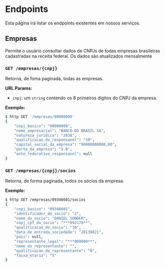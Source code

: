 # Endpoints

Esta página irá listar os endpoints existentes em nossos serviços.

## Empresas

Permite o usuário consultar dados de CNPJs de todas empresas brasileiras
cadastradas na receita federal. Os dados são atualizados mensalmente

### `GET /empresas/{cnpj}`

Retorna, de foma paginada, todas as empresas.

**URL Params:**

- `cnpj`: um `string` contendo os 8 primeiros dígitos do CNPJ da empresa.

**Exemplo:**

```bash
$ http GET '/empresas/00000000'
{
    "cnpj_basico": "00000000",
    "nome_empresarial": "BANCO DO BRASIL SA",
    "natureza_juridica": "2038",
    "qualificacao_do_responsavel": "10",
    "capital_social_da_empresa": "90000000000,00",
    "porte_da_empresa": "5.0",
    "ente_federativo_responsavel": null
}
```

### `GET /empresas/{cnpj}/socios`

Retorna, de forma paginada, todos os sócios da empresa.

**Exemplo:**

```bash
$ http GET /empresas/09346601/socios
{
    "cnpj_basico": "09346601",
    "identificador_de_socio": "2",
    "nome_do_socio": "DANIEL SONDER",
    "cnpj_cpf_do_socio": "***092178**",
    "qualificacao_do_socio": "10",
    "data_de_entrada_sociedade": "20130821",
    "pais": null,
    "representante_legal": "***000000**",
    "nome_do_representante": "",
    "qualificacao_do_representante": "0",
    "faixa_etaria": "5"
}
```
